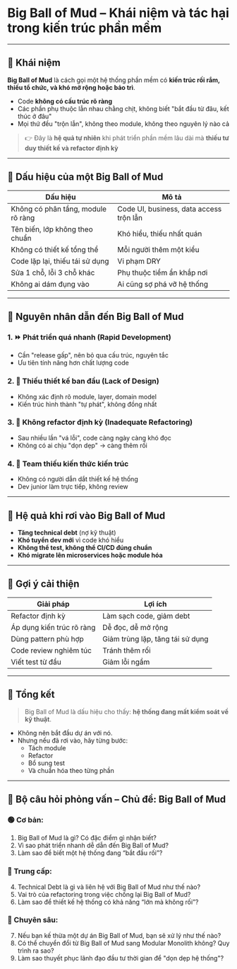 # Big Ball of Mud – Khái niệm và tác hại trong kiến trúc phần mềm

---

## 🎯 Khái niệm

**Big Ball of Mud** là cách gọi một hệ thống phần mềm có **kiến trúc rối rắm, thiếu tổ chức, và khó mở rộng hoặc bảo trì**.

- Code **không có cấu trúc rõ ràng**
- Các phần phụ thuộc lẫn nhau chằng chịt, không biết "bắt đầu từ đâu, kết thúc ở đâu"
- Mọi thứ đều "trộn lẫn", không theo module, không theo nguyên lý nào cả

> 👉 Đây là **hệ quả tự nhiên** khi phát triển phần mềm lâu dài mà **thiếu tư duy thiết kế và refactor định kỳ**

---

## 🧩 Dấu hiệu của một Big Ball of Mud

| Dấu hiệu                          | Mô tả |
|-----------------------------------|-------|
| Không có phân tầng, module rõ ràng | Code UI, business, data access trộn lẫn |
| Tên biến, lớp không theo chuẩn   | Khó hiểu, thiếu nhất quán |
| Không có thiết kế tổng thể       | Mỗi người thêm một kiểu |
| Code lặp lại, thiếu tái sử dụng  | Vi phạm DRY |
| Sửa 1 chỗ, lỗi 3 chỗ khác         | Phụ thuộc tiềm ẩn khắp nơi |
| Không ai dám đụng vào            | Ai cũng sợ phá vỡ hệ thống |

---

## 🚧 Nguyên nhân dẫn đến Big Ball of Mud

### 1. ⏩ Phát triển quá nhanh (Rapid Development)
- Cần "release gấp", nên bỏ qua cấu trúc, nguyên tắc
- Ưu tiên tính năng hơn chất lượng code

### 2. 🚫 Thiếu thiết kế ban đầu (Lack of Design)
- Không xác định rõ module, layer, domain model
- Kiến trúc hình thành "tự phát", không đồng nhất

### 3. 🔁 Không refactor định kỳ (Inadequate Refactoring)
- Sau nhiều lần "vá lỗi", code càng ngày càng khó đọc
- Không có ai chịu "dọn dẹp" → càng thêm rối

### 4. 🧠 Team thiếu kiến thức kiến trúc
- Không có người dẫn dắt thiết kế hệ thống
- Dev junior làm trực tiếp, không review

---

## 📌 Hệ quả khi rơi vào Big Ball of Mud

- **Tăng technical debt** (nợ kỹ thuật)
- **Khó tuyển dev mới** vì code khó hiểu
- **Không thể test, không thể CI/CD đúng chuẩn**
- **Khó migrate lên microservices hoặc module hóa**

---

## 💬 Gợi ý cải thiện

| Giải pháp                        | Lợi ích |
|----------------------------------|---------|
| Refactor định kỳ                | Làm sạch code, giảm debt |
| Áp dụng kiến trúc rõ ràng       | Dễ đọc, dễ mở rộng |
| Dùng pattern phù hợp            | Giảm trùng lặp, tăng tái sử dụng |
| Code review nghiêm túc          | Tránh thêm rối |
| Viết test từ đầu                | Giảm lỗi ngầm |

---

## 🧠 Tổng kết

> Big Ball of Mud là dấu hiệu cho thấy: **hệ thống đang mất kiểm soát về kỹ thuật**.

- Không nên bắt đầu dự án với nó.
- Nhưng nếu đã rơi vào, hãy từng bước:
  - Tách module
  - Refactor
  - Bổ sung test
  - Và chuẩn hóa theo từng phần

---

## 🎯 Bộ câu hỏi phỏng vấn – Chủ đề: Big Ball of Mud

### 🟢 Cơ bản:
1. Big Ball of Mud là gì? Có đặc điểm gì nhận biết?
2. Vì sao phát triển nhanh dễ dẫn đến Big Ball of Mud?
3. Làm sao để biết một hệ thống đang “bắt đầu rối”?

### 🔵 Trung cấp:
4. Technical Debt là gì và liên hệ với Big Ball of Mud như thế nào?
5. Vai trò của refactoring trong việc chống lại Big Ball of Mud?
6. Làm sao để thiết kế hệ thống có khả năng “lớn mà không rối”?

### 🔴 Chuyên sâu:
7. Nếu bạn kế thừa một dự án Big Ball of Mud, bạn sẽ xử lý như thế nào?
8. Có thể chuyển đổi từ Big Ball of Mud sang Modular Monolith không? Quy trình ra sao?
9. Làm sao thuyết phục lãnh đạo đầu tư thời gian để "dọn dẹp hệ thống"?

